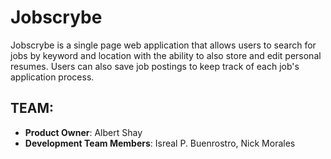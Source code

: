 # Jobscrybe

Jobscrybe is a single page web application that allows users to search for jobs by keyword and location with the ability to also store and edit personal resumes. Users can also save job postings to keep track of each job's application process. 

## TEAM:
  - __Product Owner__:  Albert Shay
  - __Development Team Members__:  Isreal P. Buenrostro, Nick Morales


